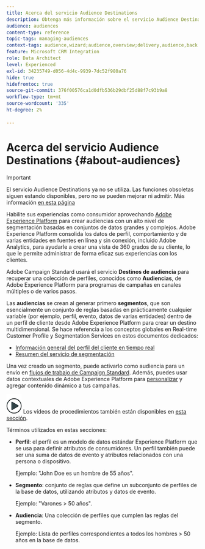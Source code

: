 ```yaml
---
title: Acerca del servicio Audience Destinations
description: Obtenga más información sobre el servicio Audience Destinations.
audience: audiences
content-type: reference
topic-tags: managing-audiences
context-tags: audience,wizard;audience,overview;delivery,audience,back
feature: Microsoft CRM Integration
role: Data Architect
level: Experienced
exl-id: 34235749-d056-4d4c-9939-7dc52f980a76
hide: true
hidefromtoc: true
source-git-commit: 376f00576ca1d0dfb536b29dbf25d88f7c93b9a8
workflow-type: tm+mt
source-wordcount: '335'
ht-degree: 2%

---
```


# Acerca del servicio Audience Destinations {#about-audiences}

>[!IMPORTANT]
>
>El servicio Audience Destinations ya no se utiliza. Las funciones obsoletas siguen estando disponibles, pero no se pueden mejorar ni admitir. Más información [en esta página](../../rn/using/deprecated-features.md)

Habilite sus experiencias como consumidor aprovechando [Adobe Experience Platform](https://experienceleague.adobe.com/docs/experience-platform/landing/home.html?lang=es) para crear audiencias con un alto nivel de segmentación basadas en conjuntos de datos grandes y complejos. Adobe Experience Platform consolida los datos de perfil, comportamiento y de varias entidades en fuentes en línea y sin conexión, incluido Adobe Analytics, para ayudarle a crear una vista de 360 grados de su cliente, lo que le permite administrar de forma eficaz sus experiencias con los clientes.

Adobe Campaign Standard usará el servicio **Destinos de audiencia** para recuperar una colección de perfiles, conocidos como **Audiencias**, de Adobe Experience Platform para programas de campañas en canales múltiples o de varios pasos.

Las **audiencias** se crean al generar primero **segmentos**, que son esencialmente un conjunto de reglas basadas en prácticamente cualquier variable (por ejemplo, perfil, evento, datos de varias entidades) dentro de un perfil de cliente desde Adobe Experience Platform para crear un destino multidimensional. Se hace referencia a los conceptos globales en Real-time Customer Profile y Segmentation Services en estos documentos dedicados:

* [Información general del perfil del cliente en tiempo real](https://experienceleague.adobe.com/docs/experience-platform/profile/home.html?lang=es)
* [Resumen del servicio de segmentación](https://experienceleague.adobe.com/docs/experience-platform/segmentation/home.html?lang=es)

Una vez creado un segmento, puede activarlo como audiencia para un envío en [flujos de trabajo de Campaign Standard](../../integrating/using/aep-targeting-audiences.md). Además, puedes usar datos contextuales de Adobe Experience Platform para [personalizar](../../integrating/using/aep-personalizing-campaigns.md) y agregar contenido dinámico a tus campañas.

![](assets/do-not-localize/how-to-video.png) Los vídeos de procedimientos también están disponibles en [esta sección](https://experienceleague.adobe.com/docs/campaign-learn/campaign-standard-tutorials/profiles-and-audiences/audience-destinations/audience-destinations-overview.html?lang=es).

Términos utilizados en estas secciones:

* **Perfil**: el perfil es un modelo de datos estándar Experience Platform que se usa para definir atributos de consumidores. Un perfil también puede ser una suma de datos de evento y atributos relacionados con una persona o dispositivo.

  Ejemplo: &quot;John Doe es un hombre de 55 años&quot;.

* **Segmento**: conjunto de reglas que define un subconjunto de perfiles de la base de datos, utilizando atributos y datos de evento.

  Ejemplo: &quot;Varones > 50 años&quot;.

* **Audiencia**: Una colección de perfiles que cumplen las reglas del segmento.

  Ejemplo: Lista de perfiles correspondientes a todos los hombres > 50 años en la base de datos.
